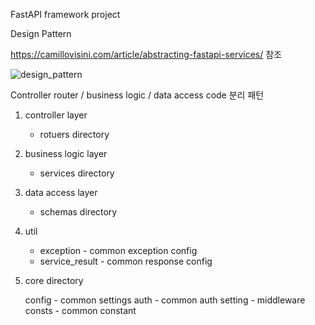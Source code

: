 FastAPI framework project

Design Pattern

https://camillovisini.com/article/abstracting-fastapi-services/ 참조

![design_pattern](https://d33wubrfki0l68.cloudfront.net/6c6e6d1a9a2252c24c72049f74382abee765095c/9408a/_nuxt/img/request-response.df4b985.jpg)

Controller router / business logic / data access code 분리 패턴

1. controller layer
   - rotuers directory
2. business logic layer
   - services directory
3. data access layer
   - schemas directory
4. util
   - exception - common exception config
   - service_result - common response config
5. core directory

   config - common settings
   auth - common auth setting - middleware
   consts - common constant
